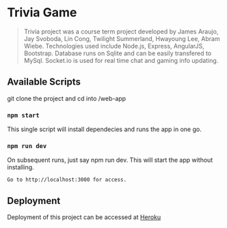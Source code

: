 # Trivia Game 

> Trivia project was a course term project developed by James Araujo, Jay Svoboda, Lin Cong, Twilight Summerland, Hwayoung Lee, Abram Wiebe. Technologies used include Node.js, Express, AngularJS, Bootstrap. Database runs on Sqlite and can be easily transfered to MySql. Socket.io is used for real time chat and gaming info updating.

## Available Scripts

git clone the project and cd into /web-app

### `npm start`

This single script will install dependecies and runs the app in one go.

### `npm run dev`

On subsequent runs, just say npm run dev. This will start the app without installing.

```
Go to http://localhost:3000 for access.
```

## Deployment

Deployment of this project can be accessed at [Heroku](https://awesome-game-trivia.herokuapp.com/)
